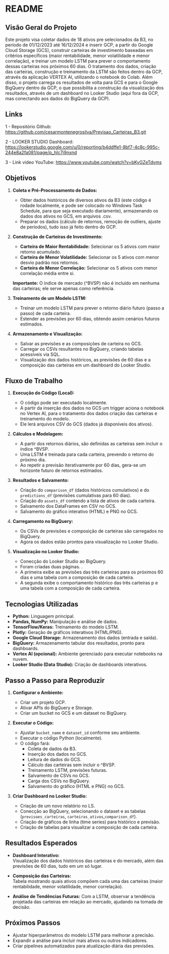 # README

## Visão Geral do Projeto

Este projeto visa coletar dados de 18 ativos pre selecionados da B3, no período de 01/12/2023 até 16/12/2024 e inserir GCP, a partir do Google Cloud Storage (GCS), construir carteiras de investimento baseadas em critérios específicos (maior rentabilidade, menor volatilidade e menor correlação), e treinar um modelo LSTM para prever o comportamento dessas carteiras nos próximos 60 dias. 
O tratamento dos dados, criação das carteiras, construção e treinamento da LSTM são feitos dentro da GCP, através da aplicação VERTEX AI, utilizando o notebook do Colab. Além disso, o projeto carrega os resultados de volta para GCS e para o Google BigQuery dentro da GCP, o que possibilita a construção da visualização dos resultados, através de um dashboard no Looker Studio (aqui fora da GCP, mas conectando aos dados do BigQuery da GCP).

## Links

1 - Repositório Github: https://github.com/cesarmontenegrosilva/Previsao_Carteiras_B3.git

2 - LOOKER STUDIO Dashboard: https://lookerstudio.google.com/u/0/reporting/b4ddffe1-8bf7-4c8c-995c-244e8a2fa081/page/p_hlc7j9nxnd

3 - Link video YouTube: https://www.youtube.com/watch?v=bKyGZeTdvms


## Objetivos

1. **Coleta e Pré-Processamento de Dados:**
   - Obter dados históricos de diversos ativos da B3 (este código é rodade localmente, e pode ser colocado no Windows Task Schedule, para que seja executado diariamente), armazenando os dados dos ativos no GCS, em arquivos .csv.
   - Preparar os dados (cálculo de retornos, remoção de outliers, ajuste de períodos), tudo isso já feito dentro do GCP.

2. **Construção de Carteiras de Investimento:**
   - **Carteira de Maior Rentabilidade:** Selecionar os 5 ativos com maior retorno acumulado.
   - **Carteira de Menor Volatilidade:** Selecionar os 5 ativos com menor desvio padrão nos retornos.
   - **Carteira de Menor Correlação:** Selecionar os 5 ativos com menor correlação média entre si.
   
   **Importante:** O índice de mercado (^BVSP) não é incluído em nenhuma das carteiras; ele serve apenas como referência.

3. **Treinamento de um Modelo LSTM:**
   - Treinar um modelo LSTM para prever o retorno diário futuro (passo a passo) de cada carteira.
   - Estender as previsões por 60 dias, obtendo assim cenários futuros estimados.

4. **Armazenamento e Visualização:**
   - Salvar as previsões e as composições de carteira no GCS.
   - Carregar os CSVs resultantes no BigQuery, criando tabelas acessíveis via SQL.
   - Visualização dos dados históricos, as previsões de 60 dias e a composição das carteiras em um dashboard do Looker Studio.

## Fluxo de Trabalho

1. **Execução do Código (Local):**
   - O código pode ser executado localmente.
   - A partir da inserção dos dados no GCS um trigger aciona o notebook no Vertex AI, para o tratamento dos dados criação   das carteiras e treinamento do modelo.
   - Ele lerá arquivos CSV do GCS (dados já disponíveis dos ativos).

2. **Cálculos e Modelagem:**
   - A partir dos retornos diários, são definidas as carteiras sem incluir o índice ^BVSP.
   - Uma LSTM é treinada para cada carteira, prevendo o retorno do próximo dia.
   - Ao repetir a previsão iterativamente por 60 dias, gera-se um horizonte futuro de retornos estimados.

3. **Resultados e Salvamento:**
   - Criação do `comparison_df` (dados históricos cumulativos) e do `predictions_df` (previsões cumulativas para 60 dias).
   - Criação do `assets_df` contendo a lista de ativos de cada carteira.
   - Salvamento dos DataFrames em CSV no GCS.
   - Salvamento do gráfico interativo (HTML) e PNG no GCS.

4. **Carregamento no BigQuery:**
   - Os CSVs de previsões e composição de carteiras são carregados no BigQuery.
   - Agora os dados estão prontos para visualização no Looker Studio.

5. **Visualização no Looker Studio:**
   - Conecção do Looker Studio ao BigQuery.
   - Foram criadas duas páginas. .
   - A primeira exibe as previsões das três carteiras para os próximos 60 dias e uma tabela com a composição de cada carteira.
   - A segunda exibe o comportamento histórico das três carteiras p e uma tabela com a composição de cada carteira.

## Tecnologias Utilizadas

- **Python:** Linguagem principal.
- **Pandas, NumPy:** Manipulação e análise de dados.
- **TensorFlow/Keras:** Treinamento do modelo LSTM.
- **Plotly:** Geração de gráficos interativos (HTML/PNG).
- **Google Cloud Storage:** Armazenamento dos dados (entrada e saída).
- **BigQuery:** Armazenamento tabular dos resultados, pronto para dashboards.
- **Vertex AI (opcional):** Ambiente gerenciado para executar notebooks na nuvem.
- **Looker Studio (Data Studio):** Criação de dashboards interativos.

## Passo a Passo para Reproduzir

1. **Configurar o Ambiente:**
   - Criar um projeto GCP.
   - Ativar APIs do BigQuery e Storage.
   - Criar um bucket no GCS e um dataset no BigQuery.
   
2. **Executar o Código:**
   - Ajustar `bucket_name` e `dataset_id` conforme seu ambiente.
   - Executar o código Python (localmente).
   - O código fará:
     - Coleta de dados da B3.
     - Inserção dos dados no GCS.
     - Leitura de dados do GCS.
     - Cálculo das carteiras sem incluir o ^BVSP.
     - Treinamento LSTM, previsões futuras.
     - Salvamento de CSVs no GCS.
     - Carga dos CSVs no BigQuery.
     - Salvamento do gráfico (HTML e PNG) no GCS.

3. **Criar Dashboard no Looker Studio:**
   - Criação de um novo relatório no LS.
   - Conecção ao BigQuery, selecionando o dataset e as tabelas (`previsoes_carteiras`, `carteiras_ativos`,`comparison_df`).
   - Criação de gráficos de linha (time series) para histórico e previsão.
   - Criação de tabelas para visualizar a composição de cada carteira.

## Resultados Esperados

- **Dashboard Interativo:**  
  Visualização dos dados históricos das carteiras e do mercado, além das previsões de 60 dias, tudo em um só lugar.
  
- **Composição das Carteiras:**  
  Tabela mostrando quais ativos compõem cada uma das carteiras (maior rentabilidade, menor volatilidade, menor correlação).

- **Análise de Tendências Futuras:**
  Com a LSTM, observar a tendência projetada das carteiras em relação ao mercado, ajudando na tomada de decisão.

## Próximos Passos

- Ajustar hiperparâmetros do modelo LSTM para melhorar a precisão.
- Expandir a análise para incluir mais ativos ou outros indicadores.
- Criar pipelines automatizados para atualização diária das previsões.

